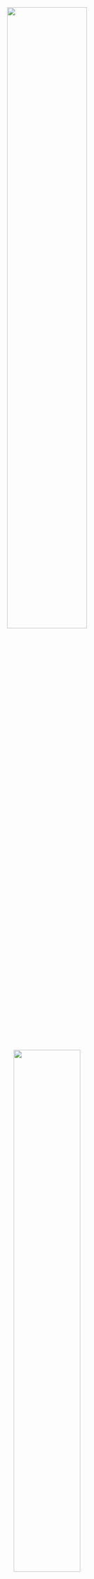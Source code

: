 <div align="center">
<!--
IMPORTANT: Replace this placeholder URL with a real screenshot of your app's main window.
Take a screenshot, upload it to your repository, and copy the link here.
-->
<img src="https://www.google.com/search?q=https://placehold.co/800x600/242424/FFF%3Ftext%3DWaycast\nMain+Window" width=60%>
<br><br>
<!--
IMPORTANT: Replace this placeholder URL with a screenshot of the settings panel.
-->
<img src="https://www.google.com/search?q=https://placehold.co/800x400/242424/FFF%3Ftext%3DAdvanced%2BSettings" width=55%>
<br><br>
<!--
IMPORTANT: Update these badges to point to your repository.
Replace 'YOUR_USERNAME/waycast' with your GitHub username and repository name.
-->
<img alt="license" src="https://www.google.com/search?q=https://custom-icon-badges.demolab.com/github/license/YOUR_USERNAME/waycast%3Fcolor%3D3D3838%26logo%3Dlaw%26style%3Dfor-the-badge%26logoColor%3DD3C6AA%26labelColor%3D494F5A">
<img alt="stars" src="https://www.google.com/search?q=https://custom-icon-badges.demolab.com/github/stars/YOUR_USERNAME/waycast%3Fcolor%3D3D3838%26logo%3Dstar%26style%3Dfor-the-badge%26logoColor%3DD3C6AA%26labelColor%3D494F5A">
<br>
<a href="#-features">Features</a>
·
<a href="https://www.google.com/search?q=%23-requirements">Requirements</a>
·
<a href="#-installation">Installation</a>
·
<a href="#-contributing">Contributing</a>
</div>

<div align="center">
<sub>A clean and modern GTK4/Libadwaita GUI for wf-recorder.</sub>
</div>

<br>

<h2 class="description">
<sub>
<img src="https://www.google.com/search?q=https://raw.githubusercontent.com/primer/octicons/main/icons/info-16.svg" height="25" width="25">
</sub>
About Wayrec
</h2>

Waycast is a simple yet powerful graphical user interface for the excellent wf-recorder command-line utility. It provides an intuitive way to capture your screen on Wayland compositors (like Sway, Hyprland, and GNOME) without needing to memorize terminal commands.

The goal is to offer a straightforward recording experience with easy access to common options and the flexibility to configure advanced parameters when needed.

<br>

<h2>
<sub>
<img src="https://www.google.com/search?q=https://raw.githubusercontent.com/primer/octicons/main/icons/checklist-16.svg" height="25" width="25">
</sub>
Features
</h2>

Modern Interface: A clean and adaptive UI built with Python and GTK4/Libadwaita.

Flexible Recording: Record your full screen or select a specific area/window using slurp.

Easy Controls: Quickly toggle audio, set the framerate, and start/stop recording with a single click.

Advanced Customization: Fine-tune your recordings with settings for video/audio codecs, bitrates, hardware acceleration, and other wf-recorder parameters.

Persistent Settings: Your configuration is automatically saved for the next session and can be reset to defaults at any time.

<br>

<h2>
<sub>
<img src="https://www.google.com/search?q=https://raw.githubusercontent.com/primer/octicons/main/icons/package-dependencies-16.svg" height="25" width="25">
</sub>
Requirements
</h2>

To run Waycast, you need the following dependencies installed on your system:

wf-recorder: The core command-line screen recorder.

slurp: Required for area and window selection.

python3 and python3-gobject (PyGObject bindings).

gtk4 and libadwaita.

<br>

<h2>
<sub>
<img src="https://www.google.com/search?q=https://raw.githubusercontent.com/primer/octicons/main/icons/download-16.svg" height="25" width="25">
</sub>
Installation
</h2>

<sub>
    <img src="https://cdn.simpleicons.org/flatpak/white" height="20" width="20">
</sub>
Flatpak (Recommended)

</h4>

<details><summary>Click to expand</summary>
<p>

The easiest way to install Waycast is via Flatpak, which bundles all dependencies.

Note: The application is not yet on Flathub. These are the instructions for when it becomes available.

# Install from Flathub
flatpak install flathub com.github.YOUR_USERNAME.Waycast

# Run
flatpak run com.github.YOUR_USERNAME.Waycast

</p>
</details>

<h4>
<sub>
<img src="https://cdn.simpleicons.org/archlinux/white" height="20" width="20">
</sub>
Arch Linux (AUR)
</h4>

<details><summary>Click to expand>
<p>

An AUR package is available for Arch Linux users.

Note: This is a placeholder. You or a community member would need to create this package.

Using your favourite AUR helper:

# Replace 'waycast-git' with the actual package name
yay -S waycast-git

</p>
</details>

<h4>
<sub>
<img src="https://www.google.com/search?q=https://cdn.simpleicons.org/gnome/white" height="20" width="20">
</sub>
From Source
</h4>

<details><summary>Click to expand</summary>
<p>

If you prefer to run directly from the source code, ensure you have installed all the dependencies listed in the Requirements section first.

# 1. Clone the repository
git clone [https://github.com/YOUR_USERNAME/waycast.git](https://github.com/YOUR_USERNAME/waycast.git)
cd waycast

# 2. Run the application
python3 main.py

</p>
</details>

<br>

<h2>
<sub>
<img src="https://www.google.com/search?q=https://raw.githubusercontent.com/primer/octicons/main/icons/heart-16.svg" height="25" width="25">
</sub>
Contributing
</h2>

Contributions are welcome! If you have ideas for new features, find a bug, or want to improve
